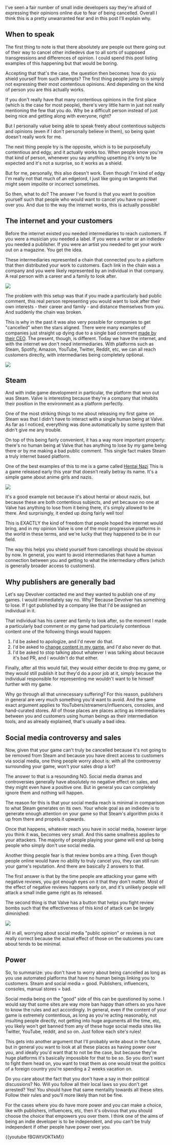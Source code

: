 <!--
title: Why indiedevs shouldn't fear being cancelled
date: 2021-02-02
update: 2021-02-02
-->

I've seen a fair number of small indie developers say they're afraid of expressing their opinions online due to fear of being cancelled.
Overall I think this is a pretty unwarranted fear and in this post I'll explain why.

## When to speak

The first thing to note is that there absolutely are people out there going out of their way to cancel other indiedevs due to all sorts of supposed transgressions and differences of opinion.
I could spend this post listing examples of this happening but that would be boring.

Accepting that that's the case, the question then becomes: how do you shield yourself from such attempts? The first thing people jump to is simply not expressing their most contentious opinions.
And depending on the kind of person you are this actually works.

If you don't really have that many contentious opinions in the first place (which is the case for most people), there's very little harm in just not really mentioning the few that you do.
Why be a difficult person instead of just being nice and getting along with everyone, right?

But I personally value being able to speak freely about contentious subjects and opinions (even if I don't personally believe in them), so being quiet doesn't really work for me.

The next thing people try is the opposite, which is to be purposefully contentious and edgy, and it actually works too.
When people know you're that kind of person, whenever you say anything upsetting it's only to be expected and it's not a surprise, so it works as a shield.

But for me, personally, this also doesn't work. Even though I'm kind of edgy I'm really not that much of an edgelord, I just like going on tangents that might seem impolite or incorrect sometimes.

So then, what to do? The answer I've found is that you want to position yourself such that people who would want to cancel you have no power over you.
And due to the way the internet works, this is actually possible!

## The internet and your customers

Before the internet existed you needed intermediaries to reach customers. If you were a musician you needed a label. If you were a writer or an indiedev you needed a publisher.
If you were an artist you needed to get your work out on a magazine. You get the idea.

These intermediaries represented a chain that connected you to a platform that then distributed your work to customers.
Each link in the chain was a company and you were likely represented by an individual in that company. A real person with a career and a family to look after.

<img class="center" src="https://i.imgur.com/mRRF7N4.png"></img>

The problem with this setup was that if you made a particularly bad public comment,
this real person representing you would want to look after their own interests - their career and family - and distance themselves from you. And suddenly the chain was broken.

This is why in the past it was also very possible for companies to get "cancelled" when the stars aligned.
There were many examples of companies just straight up dying due to a single bad comment [made by their CEO](https://spiceenquirer.com/the-man-who-lost-10-billion-dollars-gerald-ratners-pr-crisis-story/).
The present, though, is different. Today we have the internet, and with the internet we don't need intermediaries.
With platforms such as Steam, Spotify, Amazon, YouTube, Twitter, Reddit, etc, we can all reach customers directly, with intermediaries being completely optional.

<img class="center" src="https://i.imgur.com/kinnZBF.png"></img>

## Steam

And with indie game development in particular, the platform that won out was Steam. Valve is interesting because they're a company that inhabits their position in the environment as a platform perfectly.

One of the most striking things to me about releasing my first game on Steam was that I didn't have to interact with a single human being at Valve.
As far as I noticed, everything was done automatically by some system that didn't give me any trouble.

On top of this being fairly convenient, it has a way more important property: there's no human being at Valve that has anything to lose by my game being there or by me making a bad public comment.
This single fact makes Steam a truly internet based platform.

One of the best examples of this to me is a game called [Hentai Nazi](https://store.steampowered.com/app/1183970/Hentai_Nazi/)
This is a game released early this year that doesn't really betray its name. It's a simple game about anime girls and nazis.

<img class="center" src="https://i.imgur.com/nI8MlwQ.png"></img>

It's a good example not because it's about hentai or about nazis, but because these are both contentious subjects, and yet because no one at Valve has anything to lose from it being there,
it's simply allowed to be there. And surprisingly, it ended up doing fairly well too!

This is EXACTLY the kind of freedom that people hoped the internet would bring, and in my opinion Valve is one of the most progressive platforms in the world in these terms,
and we're lucky that they happened to be in our field.

The way this helps you shield yourself from cancellings should be obvious by now.
In general, you want to avoid intermediaries that have a human connection between you and getting to what the intermediary offers (which is generally broader access to customers).

## Why publishers are generally bad

Let's say Devolver contacted me and they wanted to publish one of my games. I would immediately say no. Why? Because Devolver has something to lose.
If I got published by a company like that I'd be assigned an individual in it.

That individual has his career and family to look after, so the moment I made a particularly bad comment or my game had particularly contentious content one of the following things would happen:

1. I'd be asked to apologize, and I'd never do that.
2. I'd be asked to [change content in my game](https://www.pcgamer.com/nazi-tattoos-removed-from-survival-game-scum-devolver-apologizes/), and I'd also never do that.
3. I'd be asked to stop talking about whatever I was talking about because it's bad PR, and I wouldn't do that either.

Finally, after all this would fail, they would either decide to drop my game, or they would still publish it but they'd do a poor job at it,
simply because the individual responsible for representing me wouldn't want to tie himself further with my game.

Why go through all that unnecessary suffering? For this reason, publishers in general are very much something you'd want to avoid.
And the same exact argument applies to YouTubers/streamers/influencers, consoles, and hand-curated stores. All of those places are places acting as intermediaries between
you and customers using human beings as their intermediation tools, and as already explained, that's usually a bad idea.

## Social media controversy and sales

Now, given that your game can't truly be cancelled because it's not going to be removed from Steam and because you have direct access to customers via social media,
one thing people worry about is: with all the controversy surrounding your game, won't your sales drop a lot?

The answer to that is a resounding NO. Social media dramas and controversies generally have absolutely no negative effect on sales, and they might even have a positive one.
But in general you can completely ignore them and nothing will happen.

The reason for this is that your social media reach is minimal in comparison to what Steam generates on its own.
Your whole goal as an indiedev is to generate enough attention on your game so that Steam's algorithm picks it up from there and propels it upwards.

Once that happens, whatever reach you have in social media, however large you think it was, becomes very small.
And this same smallness applies to your attackers. The majority of people playing your game will end up being people who simply don't use social media.

Another thing people fear is that review bombs are a thing. Even though people online would have no ability to truly cancel you, they can still ruin your game's reputation.
And there are basically 2 answers to that.

The first answer is that by the time people are attacking your game with negative reviews, you got enough eyes on it that they don't matter.
Most of the effect of negative reviews happens early on, and it's unlikely people will attack a small indie game right as its released.

The second thing is that Valve has a button that helps you fight review bombs such that the effectiveness of this kind of attack can be largely diminished:

<img class="center" src="https://i.imgur.com/nwWicDZ.png"></img>

All in all, worrying about social media "public opinion" or reviews is not really correct because the actual effect of those on the outcomes you care about tends to be minimal.

## Power

So, to summarize: you don't have to worry about being cancelled as long as you use automated platforms that have no human beings linking you to customers. Steam and social media = good.
Publishers, influencers, consoles, manual stores = bad.

Social media being on the "good" side of this can be questioned by some. I would say that some sites are way more ban happy than others so you
have to know the rules and act accordingly. In general, even if the content of your game is extremely contentious, as long as you're acting reasonably, not insulting people directly, not
getting into huge arguments all the time, etc, you likely won't get banned from any of these huge social media sites like Twitter, YouTube, reddit, and so on. Just follow each site's rules!

This gets into another argument that I'll probably write about in the future, but in general you want to look at all these places as having power over you, and ideally you'd want that to not be 
the case, but because they're huge platforms it's basically impossible for that to be so. So you don't want to fight them head on, you want to treat them as one would treat the politics of a foreign
country you're spending a 2 weeks vacation on.

Do you care about the fact that you don't have a say in their political discussions? No. Will you follow all their local laws so you don't get arrested? Yes! You should have that same mentality
towards all these sites. Follow their rules and you'll more likely than not be fine.

For the cases where you do have more power and you can make a choice, like with publishers, influencers, etc, then it's obvious that you should choose the choice that empowers you over them.
I think one of the aims of being an indie developer is to be independent, and you can't be truly independent if other people have power over you.

{{youtube fBGWtVOKTkM}}
